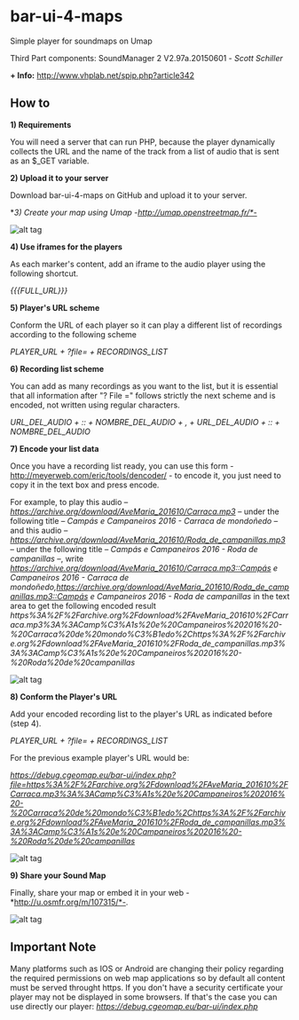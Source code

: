 bar-ui-4-maps
=============

Simple player for soundmaps on Umap

Third Part components: SoundManager 2 V2.97a.20150601 - *Scott Schiller*

**+ Info:** http://www.vhplab.net/spip.php?article342

How to
------


**1) Requirements**

You will need a server that can run PHP, because the player dynamically collects the URL and the name of the track from a list of audio that is sent as an $_GET variable.


**2) Upload it to your server**

Download bar-ui-4-maps on GitHub and upload it to your server.


**3) Create your map using Umap -*http://umap.openstreetmap.fr/*-**

![alt tag](http://www.vhplab.net/IMG/png/umap.png)


**4) Use iframes for the players**

As each marker's content, add an iframe to the audio player using the following shortcut.

*{{{FULL_URL}}}*


**5) Player's URL scheme**

Conform the URL of each player so it can play a different list of recordings according to the following scheme

*PLAYER_URL + ?file= +  RECORDINGS_LIST*


**6) Recording list scheme**

You can add as many recordings as you want to the list, but it is essential that all information after "? File =" follows strictly the next scheme and is encoded, not written using regular characters.

*URL_DEL_AUDIO + :: +  NOMBRE_DEL_AUDIO + , +   URL_DEL_AUDIO + :: + NOMBRE_DEL_AUDIO*


**7) Encode your list data**

Once you have a recording list ready, you can use this form - http://meyerweb.com/eric/tools/dencoder/ - to encode it, you just need to copy it in the text box and press encode.

For example, to play this audio – *https://archive.org/download/AveMaria_201610/Carraca.mp3* – under the following title – *Campás e Campaneiros 2016 - Carraca de mondoñedo* –  and this audio – *https://archive.org/download/AveMaria_201610/Roda_de_campanillas.mp3* – under the following title – *Campás e Campaneiros 2016 - Roda de campanillas* –, write *https://archive.org/download/AveMaria_201610/Carraca.mp3::Campás e Campaneiros 2016 - Carraca de mondoñedo,https://archive.org/download/AveMaria_201610/Roda_de_campanillas.mp3::Campás e Campaneiros 2016 - Roda de campanillas* in the text area to get the following encoded result *https%3A%2F%2Farchive.org%2Fdownload%2FAveMaria_201610%2FCarraca.mp3%3A%3ACamp%C3%A1s%20e%20Campaneiros%202016%20-%20Carraca%20de%20mondo%C3%B1edo%2Chttps%3A%2F%2Farchive.org%2Fdownload%2FAveMaria_201610%2FRoda_de_campanillas.mp3%3A%3ACamp%C3%A1s%20e%20Campaneiros%202016%20-%20Roda%20de%20campanillas*

![alt tag](http://www.vhplab.net/IMG/png/url_decoded.png)


**8) Conform the Player's URL**

Add your encoded recording list to the player's URL as indicated before (step 4).

*PLAYER_URL + ?file= +  RECORDINGS_LIST*

For the previous example player's URL would be:

*https://debug.cgeomap.eu/bar-ui/index.php?file=https%3A%2F%2Farchive.org%2Fdownload%2FAveMaria_201610%2FCarraca.mp3%3A%3ACamp%C3%A1s%20e%20Campaneiros%202016%20-%20Carraca%20de%20mondo%C3%B1edo%2Chttps%3A%2F%2Farchive.org%2Fdownload%2FAveMaria_201610%2FRoda_de_campanillas.mp3%3A%3ACamp%C3%A1s%20e%20Campaneiros%202016%20-%20Roda%20de%20campanillas*

![alt tag](http://www.vhplab.net/IMG/png/umap-marker-edition-full.png)


**9) Share your Sound Map**

Finally, share your map or embed it in your web -*http://u.osmfr.org/m/107315/*-.

![alt tag](http://www.vhplab.net/IMG/png/bar_ui_4_maps_-_umap_-_2016-10-16_11.37.30.png)


Important Note
--------------

Many platforms such as IOS or Android are changing their policy regarding the required permissions on web map applications so by default all content must be served throught https. If you don't have a security certificate your player may not be displayed in some browsers. If that's the case you can use directly our player: *https://debug.cgeomap.eu/bar-ui/index.php*
